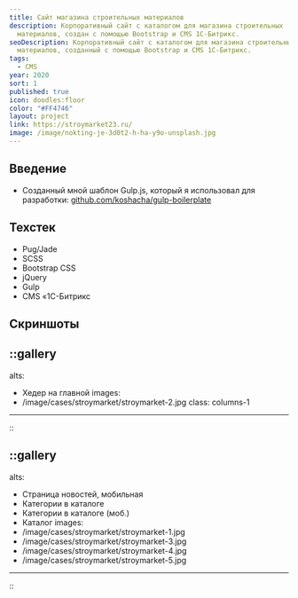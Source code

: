 ```yaml
---
title: Сайт магазина строительных материалов
description: Корпоративный сайт с каталогом для магазина строительных
  материалов, создан с помощью Bootstrap и CMS 1С-Битрикс.
seoDescription: Корпоративный сайт с каталогом для магазина строительных
  материалов, созданный с помощью Bootstrap и CMS 1С-Битрикс.
tags:
  - CMS
year: 2020
sort: 1
published: true
icon: doodles:floor
color: "#FF4746"
layout: project
link: https://stroymarket23.ru/
image: /image/nokting-je-3d0t2-h-ha-y9o-unsplash.jpg
---
```


## Введение

- Созданный мной шаблон Gulp.js, который я использовал для разработки: [github.com/koshacha/gulp-boilerplate](https://github.com/koshacha/gulp-boilerplate)

## Техстек

- Pug/Jade
- SCSS
- Bootstrap CSS
- jQuery
- Gulp
- CMS «1С-Битрикс

## Скриншоты

::gallery
---
alts:
  - Хедер на главной
images:
  - /image/cases/stroymarket/stroymarket-2.jpg
class: columns-1
---
::

::gallery
---
alts:
  - Страница новостей, мобильная
  - Категории в каталоге
  - Категории в каталоге (моб.)
  - Каталог
images:
  - /image/cases/stroymarket/stroymarket-1.jpg
  - /image/cases/stroymarket/stroymarket-3.jpg
  - /image/cases/stroymarket/stroymarket-4.jpg
  - /image/cases/stroymarket/stroymarket-5.jpg
---
::
